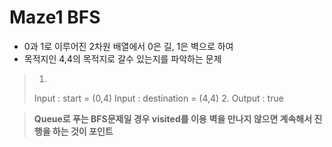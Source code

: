 # Maze1 BFS

- 0과 1로 이루어진 2차원 배열에서 0은 길, 1은 벽으로 하여 
- 목적지인 4,4의 목적지로 갈수 있는지를 파악하는 문제

> 1. 
> Input : start = (0,4)
> Input : destination = (4,4)
> 2. 
> Output : true

> **Queue로 푸는 BFS문제일 경우 visited를 이용**
> **벽을 만나지 않으면 계속해서 진행을 하는 것이 포인트**